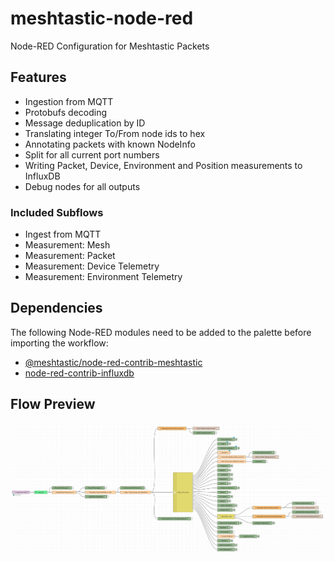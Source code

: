 # meshtastic-node-red
Node-RED Configuration for Meshtastic Packets

## Features
- Ingestion from MQTT
- Protobufs decoding
- Message deduplication by ID
- Translating integer To/From node ids to hex
- Annotating packets with known NodeInfo
- Split for all current port numbers
- Writing Packet, Device, Environment and Position measurements to InfluxDB
- Debug nodes for all outputs

### Included Subflows
- Ingest from MQTT
- Measurement: Mesh
- Measurement: Packet
- Measurement: Device Telemetry
- Measurement: Environment Telemetry

## Dependencies
The following Node-RED modules need to be added to the palette before importing the workflow:
- [@meshtastic/node-red-contrib-meshtastic](https://flows.nodered.org/node/@meshtastic/node-red-contrib-meshtastic)
- [node-red-contrib-influxdb](https://flows.nodered.org/node/node-red-contrib-influxdb)

## Flow Preview
![meshtastic-flow](./meshtastic-flow.png)

